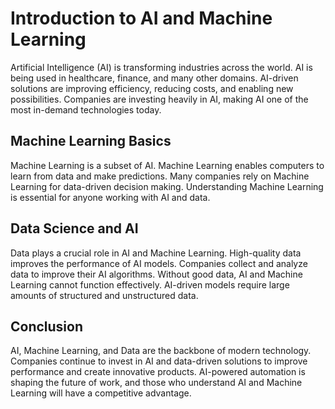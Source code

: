 # Introduction to AI and Machine Learning

Artificial Intelligence (AI) is transforming industries across the world. AI is being used in healthcare, finance, and many other domains. AI-driven solutions are improving efficiency, reducing costs, and enabling new possibilities. Companies are investing heavily in AI, making AI one of the most in-demand technologies today.

## Machine Learning Basics

Machine Learning is a subset of AI. Machine Learning enables computers to learn from data and make predictions. Many companies rely on Machine Learning for data-driven decision making. Understanding Machine Learning is essential for anyone working with AI and data.

## Data Science and AI

Data plays a crucial role in AI and Machine Learning. High-quality data improves the performance of AI models. Companies collect and analyze data to improve their AI algorithms. Without good data, AI and Machine Learning cannot function effectively. AI-driven models require large amounts of structured and unstructured data.

## Conclusion

AI, Machine Learning, and Data are the backbone of modern technology. Companies continue to invest in AI and data-driven solutions to improve performance and create innovative products. AI-powered automation is shaping the future of work, and those who understand AI and Machine Learning will have a competitive advantage.
